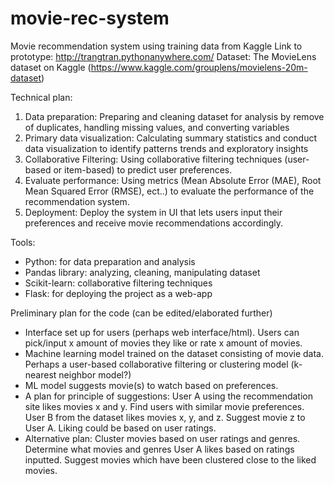 # movie-rec-system
Movie recommendation system using training data from Kaggle
Link to prototype: http://trangtran.pythonanywhere.com/
Dataset: The MovieLens dataset on Kaggle
(https://www.kaggle.com/grouplens/movielens-20m-dataset)

Technical plan:
1. Data preparation: Preparing and cleaning dataset for analysis by remove of
duplicates, handling missing values, and converting variables
2. Primary data visualization: Calculating summary statistics and conduct data
visualization to identify patterns trends and exploratory insights
3. Collaborative Filtering: Using collaborative filtering techniques (user-based
or item-based) to predict user preferences.
4. Evaluate performance: Using metrics (Mean Absolute Error (MAE), Root
Mean Squared Error (RMSE), ect..) to evaluate the performance of the
recommendation system.
5. Deployment: Deploy the system in UI that lets users input their preferences
and receive movie recommendations accordingly.

Tools:
- Python: for data preparation and analysis
- Pandas library: analyzing, cleaning, manipulating dataset
- Scikit-learn: collaborative filtering techniques
- Flask: for deploying the project as a web-app

Preliminary plan for the code (can be edited/elaborated further)
- Interface set up for users (perhaps web interface/html). Users can pick/input x amount of movies they like or rate x amount of movies.
- Machine learning model trained on the dataset consisting of movie data. Perhaps a user-based collaborative filtering or clustering model (k-nearest neighbor model?)
- ML model suggests movie(s) to watch based on preferences.
- A plan for principle of suggestions: User A using the recommendation site likes movies x and y. Find users with similar movie preferences. User B from the dataset likes movies x, y, and z. Suggest movie z to User A. Liking could be based on user ratings.
- Alternative plan: Cluster movies based on user ratings and genres. Determine what movies and genres User A likes based on ratings inputted. Suggest movies which have been clustered close to the liked movies.
